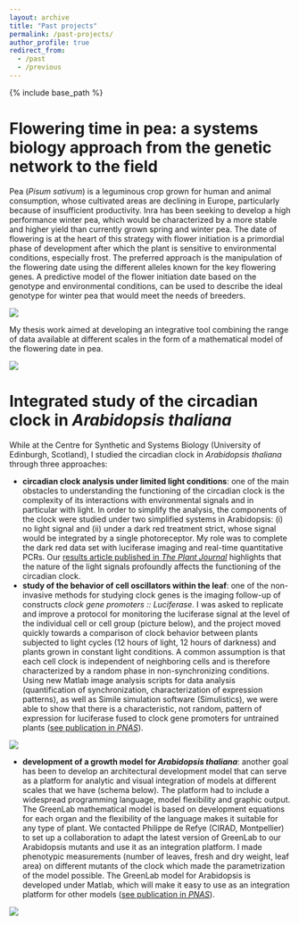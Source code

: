 ```yaml
---
layout: archive
title: "Past projects"
permalink: /past-projects/
author_profile: true
redirect_from:
  - /past
  - /previous
---
```


{% include base_path %}

Flowering time in pea: a systems biology approach from the genetic network to the field
======
Pea (_Pisum sativum_) is a leguminous crop grown for human and animal consumption, whose cultivated areas are declining in Europe, particularly because of insufficient productivity. Inra has been seeking to develop a high performance winter pea, which would be characterized by a more stable and higher yield than currently grown spring and winter pea. The date of flowering is at the heart of this strategy with flower initiation is a primordial phase of development after which the plant is sensitive to environmental conditions, especially frost. The preferred approach is the manipulation of the flowering date using the different alleles known for the key flowering genes. A predictive model of the flower initiation date based on the genotype and environmental conditions, can be used to describe the ideal genotype for winter pea that would meet the needs of breeders.

<img src='/bwenden/images/Ideal-winter-pea.png' />

My thesis work aimed at developing an integrative tool combining the range of data available at different scales in the form of a mathematical model of the flowering date in pea.

<img src='/bwenden/images/Model-flowering-time.png' />

Integrated study of the circadian clock in _Arabidopsis thaliana_
======
While at the Centre for Synthetic and Systems Biology (University of Edinburgh, Scotland), I studied the circadian clock in _Arabidopsis thaliana_ through three approaches:
* **circadian clock analysis under limited light conditions**: one of the main obstacles to understanding the functioning of the circadian clock is the complexity of its interactions with environmental signals and in particular with light. In order to simplify the analysis, the components of the clock were studied under two simplified systems in Arabidopsis: (i) no light signal and (ii) under a dark red treatment strict, whose signal would be integrated by a single photoreceptor. My role was to complete the dark red data set with luciferase imaging and real-time quantitative PCRs. Our [results article published in _The Plant Journal_](https://enro.github.io/bwenden/publication/2011-Light-inputs-shape%20the-Arabidopsis-circadian-system) highlights that the nature of the light signals profoundly affects the functioning of the circadian clock.
* **study of the behavior of cell oscillators within the leaf**: one of the non-invasive methods for studying clock genes is the imaging follow-up of constructs _clock gene promoters :: Luciferase_. I was asked to replicate and improve a protocol for monitoring the luciferase signal at the level of the individual cell or cell group (picture below), and the project moved quickly towards a comparison of clock behavior between plants subjected to light cycles (12 hours of light, 12 hours of darkness) and plants grown in constant light conditions. A common assumption is that each cell clock is independent of neighboring cells and is therefore characterized by a random phase in non-synchronizing conditions. Using new Matlab image analysis scripts for data analysis (quantification of synchronization, characterization of expression patterns), as well as Simile simulation software (Simulistics), we were able to show that there is a characteristic, not random, pattern of expression for luciferase fused to clock gene promoters for untrained plants ([see publication in _PNAS_](https://enro.github.io/bwenden/publication/2012-Spontaneous-spatiotemporal-waves-of-gene-expression-from-biological-clocks-in-the-leaf)).

<img src="/bwenden/images/Arabidopsis-luciferase-construction.png" />

* **development of a growth model for _Arabidopsis thaliana_**: another goal has been to develop an architectural development model that can serve as a platform for analytic and visual integration of models at different scales that we have (schema below). The platform had to include a widespread programming language, model flexibility and graphic output. The GreenLab mathematical model is based on development equations for each organ and the flexibility of the language makes it suitable for any type of plant. We contacted Philippe de Refye (CIRAD, Montpellier) to set up a collaboration to adapt the latest version of GreenLab to our Arabidopsis mutants and use it as an integration platform. I made phenotypic measurements (number of leaves, fresh and dry weight, leaf area) on different mutants of the clock which made the parametrization of the model possible. The GreenLab model for Arabidopsis is developed under Matlab, which will make it easy to use as an integration platform for other models ([see publication in _PNAS_](https://enro.github.io/bwenden/publication/2014-Multiscale-digital-Arabidopsis-predicts-individual-organ-and-whole-organism-growth)).

<img src="/bwenden/images/Models-integration.png" />

